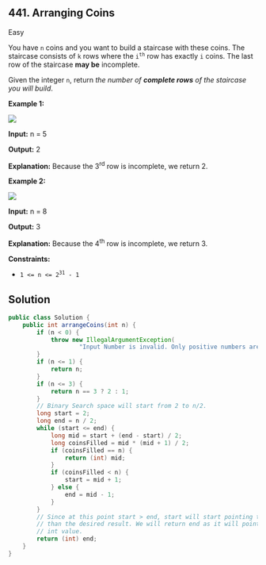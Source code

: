 ## 441\. Arranging Coins

Easy

You have `n` coins and you want to build a staircase with these coins. The staircase consists of `k` rows where the <code>i<sup>th</sup></code> row has exactly `i` coins. The last row of the staircase **may be** incomplete.

Given the integer `n`, return _the number of **complete rows** of the staircase you will build_.

**Example 1:**

![](https://assets.leetcode.com/uploads/2021/04/09/arrangecoins1-grid.jpg)

**Input:** n = 5

**Output:** 2

**Explanation:** Because the 3<sup>rd</sup> row is incomplete, we return 2. 

**Example 2:**

![](https://assets.leetcode.com/uploads/2021/04/09/arrangecoins2-grid.jpg)

**Input:** n = 8

**Output:** 3

**Explanation:** Because the 4<sup>th</sup> row is incomplete, we return 3. 

**Constraints:**

*   <code>1 <= n <= 2<sup>31</sup> - 1</code>

## Solution

```java
public class Solution {
    public int arrangeCoins(int n) {
        if (n < 0) {
            throw new IllegalArgumentException(
                    "Input Number is invalid. Only positive numbers are allowed");
        }
        if (n <= 1) {
            return n;
        }
        if (n <= 3) {
            return n == 3 ? 2 : 1;
        }
        // Binary Search space will start from 2 to n/2.
        long start = 2;
        long end = n / 2;
        while (start <= end) {
            long mid = start + (end - start) / 2;
            long coinsFilled = mid * (mid + 1) / 2;
            if (coinsFilled == n) {
                return (int) mid;
            }
            if (coinsFilled < n) {
                start = mid + 1;
            } else {
                end = mid - 1;
            }
        }
        // Since at this point start > end, start will start pointing to a value greater
        // than the desired result. We will return end as it will point to the correct
        // int value.
        return (int) end;
    }
}
```